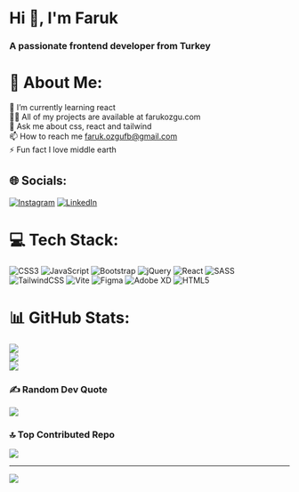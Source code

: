 <h1>Hi 👋, I'm Faruk</h1>
<h3>A passionate frontend developer from Turkey</h3>

# 💫 About Me:
🌱 I’m currently learning react<br>👨‍💻 All of my projects are available at farukozgu.com<br>💬 Ask me about css, react and tailwind<br>📫 How to reach me faruk.ozgufb@gmail.com<br>⚡ Fun fact I love middle earth

## 🌐 Socials:
[![Instagram](https://img.shields.io/badge/Instagram-%23E4405F.svg?logo=Instagram&logoColor=white)](https://instagram.com/faruk.ozgu) [![LinkedIn](https://img.shields.io/badge/LinkedIn-%230077B5.svg?logo=linkedin&logoColor=white)](https://linkedin.com/in/farukozgu) 

# 💻 Tech Stack:
![CSS3](https://img.shields.io/badge/css3-%231572B6.svg?style=for-the-badge&logo=css3&logoColor=white) ![JavaScript](https://img.shields.io/badge/javascript-%23323330.svg?style=for-the-badge&logo=javascript&logoColor=%23F7DF1E) ![Bootstrap](https://img.shields.io/badge/bootstrap-%238511FA.svg?style=for-the-badge&logo=bootstrap&logoColor=white) ![jQuery](https://img.shields.io/badge/jquery-%230769AD.svg?style=for-the-badge&logo=jquery&logoColor=white) ![React](https://img.shields.io/badge/react-%2320232a.svg?style=for-the-badge&logo=react&logoColor=%2361DAFB) ![SASS](https://img.shields.io/badge/SASS-hotpink.svg?style=for-the-badge&logo=SASS&logoColor=white) ![TailwindCSS](https://img.shields.io/badge/tailwindcss-%2338B2AC.svg?style=for-the-badge&logo=tailwind-css&logoColor=white) ![Vite](https://img.shields.io/badge/vite-%23646CFF.svg?style=for-the-badge&logo=vite&logoColor=white) ![Figma](https://img.shields.io/badge/figma-%23F24E1E.svg?style=for-the-badge&logo=figma&logoColor=white) ![Adobe XD](https://img.shields.io/badge/Adobe%20XD-470137?style=for-the-badge&logo=Adobe%20XD&logoColor=#FF61F6) ![HTML5](https://img.shields.io/badge/html5-%23E34F26.svg?style=for-the-badge&logo=html5&logoColor=white)
# 📊 GitHub Stats:
![](https://github-readme-stats.vercel.app/api?username=farukozgu&theme=react&hide_border=false&include_all_commits=false&count_private=false)<br/>
![](https://github-readme-streak-stats.herokuapp.com/?user=farukozgu&theme=react&hide_border=false)<br/>
![](https://github-readme-stats.vercel.app/api/top-langs/?username=farukozgu&theme=react&hide_border=false&include_all_commits=false&count_private=false&layout=compact)

### ✍️ Random Dev Quote
![](https://quotes-github-readme.vercel.app/api?type=horizontal&theme=dark)

### 🔝 Top Contributed Repo
![](https://github-contributor-stats.vercel.app/api?username=farukozgu&limit=5&theme=dark&combine_all_yearly_contributions=true)

---
[![](https://visitcount.itsvg.in/api?id=farukozgu&icon=0&color=0)](https://visitcount.itsvg.in)

<!-- Proudly created with GPRM ( https://gprm.itsvg.in ) -->
